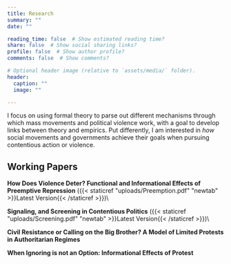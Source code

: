 ```yaml
---
title: Research
summary: ""
date: ""

reading_time: false  # Show estimated reading time?
share: false  # Show social sharing links?
profile: false  # Show author profile?
comments: false  # Show comments?

# Optional header image (relative to `assets/media/` folder).
header:
  caption: ""
  image: ""

---
```

 I focus on using formal theory to parse out different mechanisms through which mass movements and political violence work, with a goal to develop links between theory and empirics. Put differently, I am interested in *how* social movements and governments achieve their goals when pursuing contentious action or violence. 

 ## **Working Papers**

**How Does Violence Deter? Functional and Informational Effects of Preemptive Repression**  ({{< staticref "uploads/Preemption.pdf" "newtab" >}}Latest Version{{< /staticref >}})\

**Signaling, and Screening in Contentious Politics** ({{< staticref "uploads/Screening.pdf" "newtab" >}}Latest Version{{< /staticref >}})\

**Civil Resistance or Calling on the Big Brother? A Model of Limited Protests in Authoritarian Regimes** 

**When Ignoring is not an Option: Informational Effects of Protest** 